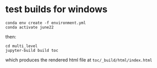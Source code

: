 # test builds for windows

```
conda env create -f environment.yml
conda activate june22
```

then:

```
cd multi_level
jupyter-build build toc
```

which produces the rendered html file at `toc/_build/html/index.html`
